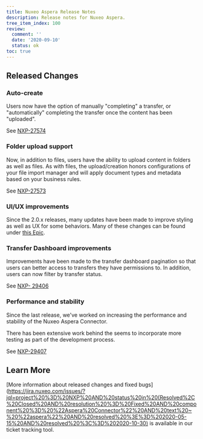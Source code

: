 ```yaml
---
title: Nuxeo Aspera Release Notes
description: Release notes for Nuxeo Aspera.
tree_item_index: 100
review:
  comment: ''
  date: '2020-09-10'
  status: ok
toc: true
---
```


## Released Changes

### Auto-create
Users now have the option of manually "completing" a transfer, or "automatically" completing the transfer once the content has been "uploaded".

See [NXP-27574](https://jira.nuxeo.com/browse/NXP-27574)


### Folder upload support
Now, in addition to files, users have the ability to upload content in folders as well as files.  As with files, the upload/creation honors configurations of your file import manager and will apply document types and metadata based on your business rules.

See [NXP-27573](https://jira.nuxeo.com/browse/NXP-27573)


### UI/UX improvements
Since the 2.0.x releases, many updates have been made to improve styling as well as UX for some behaviors. Many of these changes can be found under [this Epic](https://jira.nuxeo.com/browse/NXP-27477).

### Transfer Dashboard improvements
Improvements have been made to the transfer dashboard pagination so that users can better access to transfers they have permissions to.  In addition, users can now filter by transfer status.

See [NXP- 29406](https://jira.nuxeo.com/browse/NXP-29406)


### Performance and stability
Since the last release, we've worked on increasing the performance and stability of the Nuxeo Aspera Connector. 

There has been extensive work behind the seems to incorporate more testing as part of the development process.

See [NXP-29407](https://jira.nuxeo.com/browse/NXP-29407)




## Learn More

[More information about released changes and fixed bugs](https://jira.nuxeo.com/issues/?jql=project%20%3D%20NXP%20AND%20status%20in%20(Resolved%2C%20Closed%20AND%20resolution%20%3D%20Fixed%20AND%20component%20%3D%20%22Aspera%20Connector%22%20AND%20text%20~%20%22aspera%22%20AND%20resolved%20%3E%3D%202020-05-15%20AND%20resolved%20%3C%3D%202020-10-30) is available in our ticket tracking tool.
